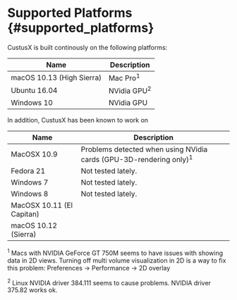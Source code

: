 Supported Platforms {#supported_platforms}
===================

CustusX is built continously on the following platforms:

| Name                          | Description
| ----------------------------- | -----------------------------
| macOS 10.13 (High Sierra)     | Mac Pro<sup>1</sup>
| Ubuntu 16.04                  | NVidia GPU<sup>2</sup>
| Windows 10                    | NVidia GPU

In addition, CustusX has been known to work on

| Name                         | Description
| ---------------------------- | -----------------------------
| MacOSX 10.9                  | Problems detected when using NVidia cards (GPU-3D-rendering only)<sup>1</sup>
| Fedora 21                    | Not tested lately.
| Windows 7                    | Not tested lately.
| Windows 8                    | Not tested lately.
| MacOSX 10.11 (El Capitan)    |  |
| macOS 10.12 (Sierra)         |  |

<sup>1</sup> Macs with NVIDIA GeForce GT 750M seems to have issues with showing data in 2D views.
Turning off multi volume visualization in 2D is a way to fix this problem: Preferences -> Performance -> 2D overlay

<sup>2</sup> Linux NVIDIA driver 384.111 seems to cause problems. NVIDIA driver 375.82 works ok.
